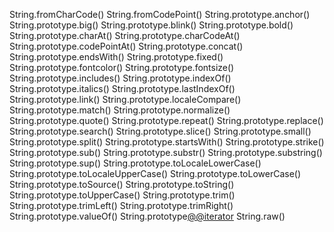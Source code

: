 String.fromCharCode()
String.fromCodePoint()
String.prototype.anchor()
String.prototype.big()
String.prototype.blink()
String.prototype.bold()
String.prototype.charAt()
String.prototype.charCodeAt()
String.prototype.codePointAt()
String.prototype.concat()
String.prototype.endsWith()
String.prototype.fixed()
String.prototype.fontcolor()
String.prototype.fontsize()
String.prototype.includes()
String.prototype.indexOf()
String.prototype.italics()
String.prototype.lastIndexOf()
String.prototype.link()
String.prototype.localeCompare()
String.prototype.match()
String.prototype.normalize()
String.prototype.quote()
String.prototype.repeat()
String.prototype.replace()
String.prototype.search()
String.prototype.slice()
String.prototype.small()
String.prototype.split()
String.prototype.startsWith()
String.prototype.strike()
String.prototype.sub()
String.prototype.substr()
String.prototype.substring()
String.prototype.sup()
String.prototype.toLocaleLowerCase()
String.prototype.toLocaleUpperCase()
String.prototype.toLowerCase()
String.prototype.toSource()
String.prototype.toString()
String.prototype.toUpperCase()
String.prototype.trim()
String.prototype.trimLeft()
String.prototype.trimRight()
String.prototype.valueOf()
String.prototype[@@iterator]()
String.raw()

